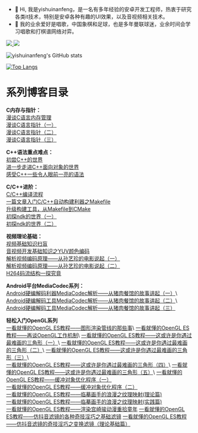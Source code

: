 - 👋 Hi, 我是yishuinanfeng，是一名有多年经验的安卓开发工程师，热衷于研究各类it技术，特别是安卓各种有趣的UI效果，以及音视频相关技术。
- 👀 我的业余爱好是唱歌，中国象棋和足球，也是多年曼联球迷，业余时间会学习唱歌和打棋谱网络对弈。
<p align='left'>
 
  <a href="https://juejin.cn/user/2541726614684216/posts" target="_blank">
    <img src="https://img.shields.io/badge/🔥%20juejin-掘金-blue.svg?style=flat">
  </a>
  <a href="https://space.bilibili.com/470010828" target="_blank">
    <img src="https://img.shields.io/badge/bilibili-B站（个人K歌专用网页）-informational.svg?style=flat&logo=bilibili">
  </a>
  
</p>

<!---
yishuinanfeng/yishuinanfeng is a ✨ special ✨ repository because its `README.md` (this file) appears on your GitHub profile.
You can click the Preview link to take a look at your changes.
--->

![yishuinanfeng's GitHub stats](https://github-readme-stats.vercel.app/api?username=yishuinanfeng&show_icons=true&theme=dracula)

[![Top Langs](https://github-readme-stats.vercel.app/api/top-langs/?username=yishuinanfeng)](https://github.com/yishuinanfeng/github-readme-stats)


# 系列博客目录

**C内存与指针：**  
[漫谈C语言内存管理](https://juejin.cn/post/7033711811006464030)  
[漫谈C语言指针（一）](https://juejin.cn/post/7033711907660005413)  
[漫谈C语言指针（二）](https://juejin.cn/post/7033713132178669582)  
[漫谈C语言指针（三）](https://juejin.cn/post/7033713772011192333)  

**C++语法重点难点：**  
[初尝C++的世界](https://juejin.cn/post/7033714154880008222)  
[进一步走进C++面向对象的世界](https://juejin.cn/post/7033715596348882974)  
[感受C++一些令人眼前一亮的语法](https://juejin.cn/post/7035447100464693256)  

**C/C++进阶：**  
[C/C++编译流程](https://juejin.cn/post/7043778638802518052)  
[一篇文章入门C/C++自动构建利器之Makefile](https://juejin.cn/post/7046401218331017224)  
[升级构建工具，从Makefile到CMake](https://juejin.cn/post/7058217745321558024)  
[初探ndk的世界（一）](https://juejin.cn/post/7061553507622453279)  
[初探ndk的世界（二）](https://juejin.cn/user/2541726614684216)


**视频理论基础：**\
[视频基础知识扫盲](<https://juejin.cn/post/7082945332945879071>)\
[音视频开发基础知识之YUV颜色编码](<https://juejin.cn/post/7083427060240089096>)\
[解析视频编码原理——从孙艺珍的电影说起（一）](<https://juejin.cn/post/7083679329183334407>)\
[解析视频编码原理——从孙艺珍的电影说起（二）](<https://juejin.cn/post/7084062884983996430>)  
[H264码流结构一探究竟](https://juejin.cn/post/7092773284000989191/ "https://juejin.cn/post/7092773284000989191/")

**Android平台MediaCodec系列：**\
[Android硬编解码利器MediaCodec解析——从猪肉餐馆的故事讲起（一）](https://juejin.cn/post/7110805190512967717/ "https://juejin.cn/post/7110805190512967717/")\
[Android硬编解码工具MediaCodec解析——从猪肉餐馆的故事讲起（二）](https://juejin.cn/post/7111340889691127815/ "https://juejin.cn/post/7111340889691127815/")\
[Android硬编解码工具MediaCodec解析——从猪肉餐馆的故事讲起（三）](https://juejin.cn/post/7113767096512675870 "https://juejin.cn/post/7113767096512675870")

**轻松入门OpenGL系列**\
[一看就懂的OpenGL ES教程——图形渲染管线的那些事](https://juejin.cn/post/7119135465302654984 "https://juejin.cn/post/7119135465302654984")\
[一看就懂的OpenGL ES教程——再谈OpenGL工作机制](https://juejin.cn/post/7121525553491869703 "https://juejin.cn/post/7121525553491869703")\
[一看就懂的OpenGL ES教程——这或许是你遇过最难画的三角形（一）](https://juejin.cn/post/7125449091563126792 "https://juejin.cn/post/7125449091563126792")\
[一看就懂的OpenGL ES教程——这或许是你遇过最难画的三角形（二）](https://juejin.cn/post/7134356782452834334/ "https://juejin.cn/post/7134356782452834334/")\
[一看就懂的OpenGL ES教程——这或许是你遇过最难画的三角形（三）](https://juejin.cn/post/7143614036046217230 "https://juejin.cn/post/7143614036046217230")\
[一看就懂的OpenGL ES教程——这或许是你遇过最难画的三角形（四）](https://juejin.cn/post/7144335420644392991 "https://juejin.cn/post/7144335420644392991")\
[一看就懂的OpenGL ES教程——这或许是你遇过最难画的三角形（五）](https://juejin.cn/post/7145094035521470500 "https://juejin.cn/post/7145094035521470500")\
[一看就懂的OpenGL ES教程——缓冲对象优化程序（一）](https://juejin.cn/post/7147144845038419999/ "https://juejin.cn/post/7147144845038419999/")  
[一看就懂的OpenGL ES教程——缓冲对象优化程序（二）](https://juejin.cn/post/7149775557398364167)  
[一看就懂的OpenGL ES教程——临摹画手的浪漫之纹理映射(理论篇)](https://juejin.cn/post/7150869291208802341)  
[一看就懂的OpenGL ES教程——临摹画手的浪漫之纹理映射(实践篇)](https://juejin.cn/post/7155040552353234951)  
[一看就懂的OpenGL ES教程——渲染宫崎骏动漫重拾童年](https://juejin.cn/post/7160304816877469733)
[一看就懂的OpenGL ES教程——仿抖音滤镜的各种奇技淫巧之基础滤镜](https://juejin.cn/post/7168042219163779108)
[一看就懂的OpenGL ES教程——仿抖音滤镜的奇技淫巧之变换滤镜（理论基础篇）](https://juejin.cn/post/7204349756621439036)
